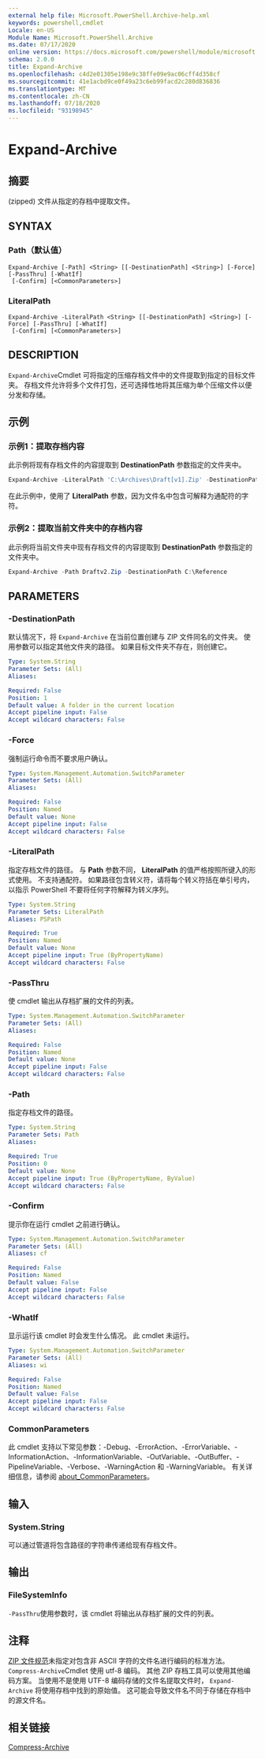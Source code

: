 ```yaml
---
external help file: Microsoft.PowerShell.Archive-help.xml
keywords: powershell,cmdlet
Locale: en-US
Module Name: Microsoft.PowerShell.Archive
ms.date: 07/17/2020
online version: https://docs.microsoft.com/powershell/module/microsoft.powershell.archive/expand-archive?view=powershell-7&WT.mc_id=ps-gethelp
schema: 2.0.0
title: Expand-Archive
ms.openlocfilehash: c4d2e01305e198e9c38ffe09e9ac06cff4d358cf
ms.sourcegitcommit: 41e1acbd9ce0f49a23c6eb99facd2c280d836836
ms.translationtype: MT
ms.contentlocale: zh-CN
ms.lasthandoff: 07/18/2020
ms.locfileid: "93198945"
---
```

# Expand-Archive

## 摘要
 (zipped) 文件从指定的存档中提取文件。

## SYNTAX

### Path（默认值）

```
Expand-Archive [-Path] <String> [[-DestinationPath] <String>] [-Force] [-PassThru] [-WhatIf]
 [-Confirm] [<CommonParameters>]
```

### LiteralPath

```
Expand-Archive -LiteralPath <String> [[-DestinationPath] <String>] [-Force] [-PassThru] [-WhatIf]
 [-Confirm] [<CommonParameters>]
```

## DESCRIPTION

`Expand-Archive`Cmdlet 可将指定的压缩存档文件中的文件提取到指定的目标文件夹。 存档文件允许将多个文件打包，还可选择性地将其压缩为单个压缩文件以便分发和存储。

## 示例

### 示例1：提取存档内容

此示例将现有存档文件的内容提取到 **DestinationPath** 参数指定的文件夹中。

```powershell
Expand-Archive -LiteralPath 'C:\Archives\Draft[v1].Zip' -DestinationPath C:\Reference
```

在此示例中，使用了 **LiteralPath** 参数，因为文件名中包含可解释为通配符的字符。

### 示例2：提取当前文件夹中的存档内容

此示例将当前文件夹中现有存档文件的内容提取到 **DestinationPath** 参数指定的文件夹中。

```powershell
Expand-Archive -Path Draftv2.Zip -DestinationPath C:\Reference
```

## PARAMETERS

### -DestinationPath

默认情况下，将 `Expand-Archive` 在当前位置创建与 ZIP 文件同名的文件夹。 使用参数可以指定其他文件夹的路径。 如果目标文件夹不存在，则创建它。

```yaml
Type: System.String
Parameter Sets: (All)
Aliases:

Required: False
Position: 1
Default value: A folder in the current location
Accept pipeline input: False
Accept wildcard characters: False
```

### -Force

强制运行命令而不要求用户确认。

```yaml
Type: System.Management.Automation.SwitchParameter
Parameter Sets: (All)
Aliases:

Required: False
Position: Named
Default value: None
Accept pipeline input: False
Accept wildcard characters: False
```

### -LiteralPath

指定存档文件的路径。 与 **Path** 参数不同， **LiteralPath** 的值严格按照所键入的形式使用。 不支持通配符。 如果路径包含转义符，请将每个转义符括在单引号内，以指示 PowerShell 不要将任何字符解释为转义序列。

```yaml
Type: System.String
Parameter Sets: LiteralPath
Aliases: PSPath

Required: True
Position: Named
Default value: None
Accept pipeline input: True (ByPropertyName)
Accept wildcard characters: False
```

### -PassThru

使 cmdlet 输出从存档扩展的文件的列表。

```yaml
Type: System.Management.Automation.SwitchParameter
Parameter Sets: (All)
Aliases:

Required: False
Position: Named
Default value: None
Accept pipeline input: False
Accept wildcard characters: False
```

### -Path

指定存档文件的路径。

```yaml
Type: System.String
Parameter Sets: Path
Aliases:

Required: True
Position: 0
Default value: None
Accept pipeline input: True (ByPropertyName, ByValue)
Accept wildcard characters: False
```

### -Confirm

提示你在运行 cmdlet 之前进行确认。

```yaml
Type: System.Management.Automation.SwitchParameter
Parameter Sets: (All)
Aliases: cf

Required: False
Position: Named
Default value: False
Accept pipeline input: False
Accept wildcard characters: False
```

### -WhatIf

显示运行该 cmdlet 时会发生什么情况。 此 cmdlet 未运行。

```yaml
Type: System.Management.Automation.SwitchParameter
Parameter Sets: (All)
Aliases: wi

Required: False
Position: Named
Default value: False
Accept pipeline input: False
Accept wildcard characters: False
```

### CommonParameters
此 cmdlet 支持以下常见参数：-Debug、-ErrorAction、-ErrorVariable、-InformationAction、-InformationVariable、-OutVariable、-OutBuffer、-PipelineVariable、-Verbose、-WarningAction 和 -WarningVariable。 有关详细信息，请参阅 [about_CommonParameters](https://go.microsoft.com/fwlink/?LinkID=113216)。

## 输入

### System.String

可以通过管道将包含路径的字符串传递给现有存档文件。

## 输出

### FileSystemInfo

`-PassThru`使用参数时，该 cmdlet 将输出从存档扩展的文件的列表。

## 注释

[ZIP 文件规范](https://pkware.cachefly.net/webdocs/casestudies/APPNOTE.TXT)未指定对包含非 ASCII 字符的文件名进行编码的标准方法。 `Compress-Archive`Cmdlet 使用 utf-8 编码。 其他 ZIP 存档工具可以使用其他编码方案。 当使用不是使用 UTF-8 编码存储的文件名提取文件时， `Expand-Archive` 将使用存档中找到的原始值。 这可能会导致文件名不同于存储在存档中的源文件名。

## 相关链接

[Compress-Archive](compress-archive.md)
